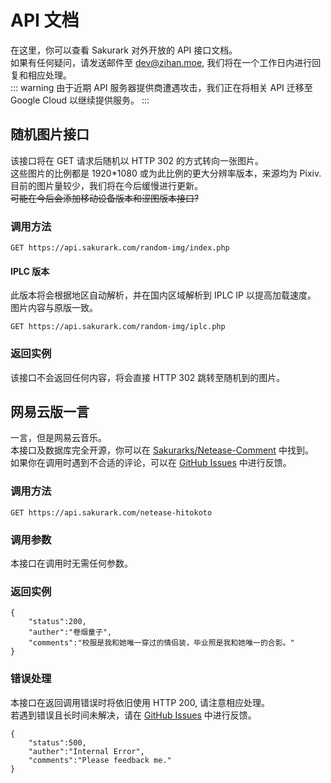 # API 文档
在这里，你可以查看 Sakurark 对外开放的 API 接口文档。   
如果有任何疑问，请发送邮件至 [dev@zihan.moe](mailto:dev@zihan.moe), 我们将在一个工作日内进行回复和相应处理。   
::: warning
由于近期 API 服务器提供商遭遇攻击，我们正在将相关 API 迁移至 Google Cloud 以继续提供服务。
:::

## 随机图片接口
该接口将在 GET 请求后随机以 HTTP 302 的方式转向一张图片。   
这些图片的比例都是 1920*1080 或为此比例的更大分辨率版本，来源均为 Pixiv.   
目前的图片量较少，我们将在今后缓慢进行更新。   
~~可能在今后会添加移动设备版本和涩图版本接口?~~
### 调用方法
```
GET https://api.sakurark.com/random-img/index.php
```

#### IPLC 版本
此版本将会根据地区自动解析，并在国内区域解析到 IPLC IP 以提高加载速度。   
图片内容与原版一致。
```
GET https://api.sakurark.com/random-img/iplc.php
```

### 返回实例
该接口不会返回任何内容，将会直接 HTTP 302 跳转至随机到的图片。

## 网易云版一言
一言，但是网易云音乐。   
本接口及数据库完全开源，你可以在 [Sakurarks/Netease-Comment](https://github.com/Sakurarks/Netease-Comment) 中找到。   
如果你在调用时遇到不合适的评论，可以在 [GitHub Issues](https://github.com/Sakurarks/Netease-Comment/issues) 中进行反馈。

### 调用方法
```
GET https://api.sakurark.com/netease-hitokoto
```

### 调用参数
本接口在调用时无需任何参数。


### 返回实例
```
{
    "status":200,
    "auther":"卷烟童子",
    "comments":"校服是我和她唯一穿过的情侣装，毕业照是我和她唯一的合影。"
}
```

### 错误处理
本接口在返回调用错误时将依旧使用 HTTP 200, 请注意相应处理。   
若遇到错误且长时间未解决，请在 [GitHub Issues](https://github.com/Sakurarks/Netease-Comment/issues) 中进行反馈。   
```
{
    "status":500,
    "auther":"Internal Error",
    "comments":"Please feedback me."
}
```